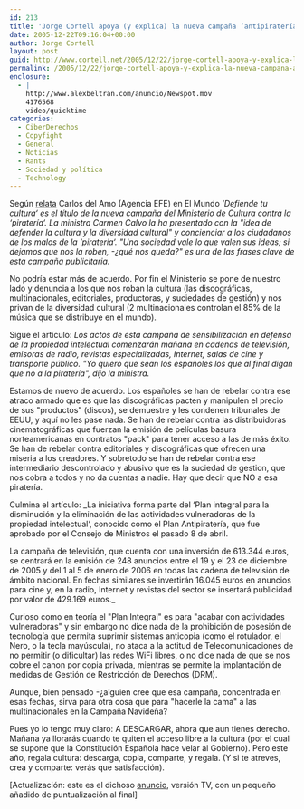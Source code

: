 ```yaml
---
id: 213
title: 'Jorge Cortell apoya (y explica) la nueva campaña ‘antipiraterí­a‘ del ministerio de Cultura ‘DEFIENDE TU CULTURA‘'
date: 2005-12-22T09:16:04+00:00
author: Jorge Cortell
layout: post
guid: http://www.cortell.net/2005/12/22/jorge-cortell-apoya-y-explica-la-nueva-campana-antipirateria-del-ministerio-de-cultura-defiende-tu-cultura/
permalink: /2005/12/22/jorge-cortell-apoya-y-explica-la-nueva-campana-antipirateria-del-ministerio-de-cultura-defiende-tu-cultura/
enclosure:
  - |
    http://www.alexbeltran.com/anuncio/Newspot.mov
    4176568
    video/quicktime
categories:
  - CiberDerechos
  - Copyfight
  - General
  - Noticias
  - Rants
  - Sociedad y polí­tica
  - Technology
---
```

Según [relata](http://www.elmundo.es/navegante/2005/12/15/esociedad/1134651388.html) Carlos del Amo (Agencia EFE) en El Mundo _‘Defiende tu cultura‘ es el tí­tulo de la nueva campaña del Ministerio de Cultura contra la ‘piraterí­a‘. La ministra Carmen Calvo la ha presentado con la "idea de defender la cultura y la diversidad cultural" y concienciar a los ciudadanos de los malos de la ‘piraterí­a‘. "Una sociedad vale lo que valen sus ideas; si dejamos que nos la roben, -¿qué nos queda?" es una de las frases clave de esta campaña publicitaria._

No podrí­a estar más de acuerdo. Por fin el Ministerio se pone de nuestro lado y denuncia a los que nos roban la cultura (las discográficas, multinacionales, editoriales, productoras, y suciedades de gestión) y nos privan de la diversidad cultural (2 multinacionales controlan el 85% de la música que se distribuye en el mundo).

Sigue el artí­culo: _Los actos de esta campaña de sensibilización en defensa de la propiedad intelectual comenzarán mañana en cadenas de televisión, emisoras de radio, revistas especializadas, Internet, salas de cine y transporte público. "Yo quiero que sean los españoles los que al final digan que no a la piraterí­a", dijo la ministra._

Estamos de nuevo de acuerdo. Los españoles se han de rebelar contra ese atraco armado que es que las discográficas pacten y manipulen el precio de sus "productos" (discos), se demuestre y les condenen tribunales de EEUU, y aquí­ no les pase nada. Se han de rebelar contra las distribuidoras cinematográficas que fuerzan la emisión de pelí­culas basura norteamericanas en contratos "pack" para tener acceso a las de más éxito. Se han de rebelar contra editoriales y discográficas que ofrecen una miseria a los creadores. Y sobretodo se han de rebelar contra ese intermediario descontrolado y abusivo que es la suciedad de gestion, que nos cobra a todos y no da cuentas a nadie. Hay que decir que NO a esa piraterí­a.

Culmina el artí­culo: _La iniciativa forma parte del ‘Plan integral para la disminución y la eliminación de las actividades vulneradoras de la propiedad intelectual‘, conocido como el Plan Antipiraterí­a, que fue aprobado por el Consejo de Ministros el pasado 8 de abril.
  
La campaña de televisión, que cuenta con una inversión de 613.344 euros, se centrará en la emisión de 248 anuncios entre el 19 y el 23 de diciembre de 2005 y del 1 al 5 de enero de 2006 en todas las cadena de televisión de ámbito nacional. En fechas similares se invertirán 16.045 euros en anuncios para cine y, en la radio, Internet y revistas del sector se insertará publicidad por valor de 429.169 euros._

Curioso como en teorí­a el "Plan Integral" es para "acabar con actividades vulneradoras" y sin embargo no dice nada de la prohibición de posesión de tecnologí­a que permita suprimir sistemas anticopia (como el rotulador, el Nero, o la tecla mayúscula), no ataca a la actitud de Telecomunicaciones de no permitir (o dificultar) las redes WiFi libres, o no dice nada de que se nos cobre el canon por copia privada, mientras se permite la implantación de medidas de Gestión de Restricción de Derechos (DRM).

Aunque, bien pensado -¿alguien cree que esa campaña, concentrada en esas fechas, sirva para otra cosa que para "hacerle la cama" a las multinacionales en la Campaña Navideña?

Pues yo lo tengo muy claro: A DESCARGAR, ahora que aun tienes derecho. Mañana ya llorarás cuando te quiten el acceso libre a la cultura (por el cual se supone que la Constitución Española hace velar al Gobierno). Pero este año, regala cultura: descarga, copia, comparte, y regala. (Y si te atreves, crea y comparte: verás que satisfacción).

[Actualización: este es el dichoso [anuncio](http://www.alexbeltran.com/anuncio/Newspot.mov), versión TV, con un pequeño añadido de puntualización al final]
